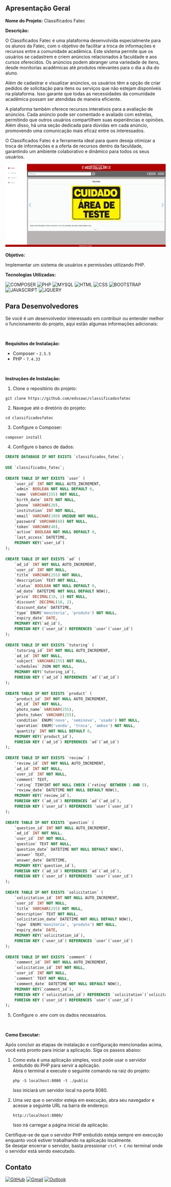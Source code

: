 ## Apresentação Geral

**Nome do Projeto:** Classificados Fatec

**Descrição:**

O Classificados Fatec é uma plataforma desenvolvida especialmente para os alunos da Fatec, com o objetivo de facilitar a troca de informações 
e recursos entre a comunidade acadêmica. Este sistema permite que os usuários se cadastrem e criem anúncios relacionados à faculdade e aos 
cursos oferecidos. Os anúncios podem abranger uma variedade de itens, desde monitorias acadêmicas até produtos relevantes para o dia a dia 
do aluno.

Além de cadastrar e visualizar anúncios, os usuários têm a opção de criar pedidos de solicitação para itens ou serviços que não estejam 
disponíveis na plataforma. Isso garante que todas as necessidades da comunidade acadêmica possam ser atendidas de maneira eficiente.

A plataforma também oferece recursos interativos para a avaliação de anúncios. Cada anúncio pode ser comentado e avaliado com estrelas, 
permitindo que outros usuários compartilhem suas experiências e opiniões. Além disso, há uma seção dedicada para dúvidas em cada anúncio, 
promovendo uma comunicação mais eficaz entre os interessados.

O Classificados Fatec é a ferramenta ideal para quem deseja otimizar a troca de informações e a oferta de recursos dentro da faculdade, 
garantindo um ambiente colaborativo e dinâmico para todos os seus usuários.

![demo](https://raw.githubusercontent.com/Edssaac/classificadosfatec/main/public/assets/img/demo.gif)

**Objetivo:**

Implementar um sistema de usuários e permissões utilizando PHP.

**Tecnologias Utilizadas:**

![COMPOSER](https://img.shields.io/badge/Composer-885630?style=for-the-badge&logo=Composer&logoColor=white)
![PHP](https://img.shields.io/badge/PHP-777BB4?style=for-the-badge&logo=php&logoColor=white)
![MYSQL](https://img.shields.io/badge/MySQL-005C84?style=for-the-badge&logo=mysql&logoColor=white)
![HTML](https://img.shields.io/badge/HTML5-E34F26?style=for-the-badge&logo=html5&logoColor=white)
![CSS](https://img.shields.io/badge/CSS3-1572B6?style=for-the-badge&logo=css3&logoColor=white)
![BOOTSTRAP](https://img.shields.io/badge/Bootstrap-563D7C?style=for-the-badge&logo=bootstrap&logoColor=white)
![JAVASCRIPT](https://img.shields.io/badge/JavaScript-323330?style=for-the-badge&logo=javascript&logoColor=F7DF1E)
![JQUERY](https://img.shields.io/badge/jQuery-0769AD?style=for-the-badge&logo=jquery&logoColor=white)

## Para Desenvolvedores

Se você é um desenvolvedor interessado em contribuir ou entender melhor o funcionamento do projeto, aqui estão algumas informações adicionais:

<br>

**Requisitos de Instalação:**
- Composer - `2.5.5`
- PHP - `7.4.33`

<br>

**Instruções de Instalação:**
1. Clone o repositório do projeto:
```
git clone https://github.com/edssaac/classificadosfatec
```

2. Navegue até o diretório do projeto:
```
cd classificadosfatec
```

3. Configure o Composer:
```
composer install
```

4. Configure o banco de dados:

```sql
CREATE DATABASE IF NOT EXISTS `classificados_fatec`;

USE `classificados_fatec`;

CREATE TABLE IF NOT EXISTS `user` (
    `user_id` INT NOT NULL AUTO_INCREMENT,
    `admin` BOOLEAN NOT NULL DEFAULT 0,
    `name` VARCHAR(255) NOT NULL,
    `birth_date` DATE NOT NULL,
    `phone` VARCHAR(20),
    `institution` INT NOT NULL,
    `email` VARCHAR(100) UNIQUE NOT NULL,
    `password` VARCHAR(60) NOT NULL,
    `token` VARCHAR(40),
    `active` BOOLEAN NOT NULL DEFAULT 0,
    `last_access` DATETIME,
    PRIMARY KEY(`user_id`)
);

CREATE TABLE IF NOT EXISTS `ad` (
    `ad_id` INT NOT NULL AUTO_INCREMENT,
    `user_id` INT NOT NULL,
    `title` VARCHAR(255) NOT NULL,
    `description` TEXT NOT NULL,
    `status` BOOLEAN NOT NULL DEFAULT 0,
    `ad_date` DATETIME NOT NULL DEFAULT NOW(),
    `price` DECIMAL(10, 2) NOT NULL,
    `discount` DECIMAL(10, 2),
    `discount_date` DATETIME,
    `type` ENUM('monitoria', 'produto') NOT NULL,
    `expiry_date` DATE,
    PRIMARY KEY(`ad_id`),
    FOREIGN KEY (`user_id`) REFERENCES `user`(`user_id`)
);

CREATE TABLE IF NOT EXISTS `tutoring` (
    `tutoring_id` INT NOT NULL AUTO_INCREMENT,
    `ad_id` INT NOT NULL,
    `subject` VARCHAR(255) NOT NULL,
    `schedules` JSON NOT NULL,
    PRIMARY KEY(`tutoring_id`),
    FOREIGN KEY (`ad_id`) REFERENCES `ad`(`ad_id`)
);

CREATE TABLE IF NOT EXISTS `product` (
    `product_id` INT NOT NULL AUTO_INCREMENT,
    `ad_id` INT NOT NULL,
    `photo_name` VARCHAR(255),
    `photo_token` VARCHAR(255),
    `condition` ENUM('novo', 'seminovo', 'usado') NOT NULL,
    `operation` ENUM('venda', 'troca', 'ambos') NOT NULL,
    `quantity` INT NOT NULL DEFAULT 0,
    PRIMARY KEY(`product_id`),
    FOREIGN KEY (`ad_id`) REFERENCES `ad`(`ad_id`)
);

CREATE TABLE IF NOT EXISTS `review` (
    `review_id` INT NOT NULL AUTO_INCREMENT,
    `ad_id` INT NOT NULL,
    `user_id` INT NOT NULL,
    `comment` TEXT,
    `rating` TINYINT NOT NULL CHECK (`rating` BETWEEN 1 AND 5),
    `review_date` DATETIME NOT NULL DEFAULT NOW(),
    PRIMARY KEY(`review_id`),
    FOREIGN KEY (`ad_id`) REFERENCES `ad`(`ad_id`),
    FOREIGN KEY (`user_id`) REFERENCES `user`(`user_id`)
);

CREATE TABLE IF NOT EXISTS `question` (
    `question_id` INT NOT NULL AUTO_INCREMENT,
    `ad_id` INT NOT NULL,
    `user_id` INT NOT NULL,
    `question` TEXT NOT NULL,
    `question_date` DATETIME NOT NULL DEFAULT NOW(),
    `answer` TEXT,
    `answer_date` DATETIME,
    PRIMARY KEY(`question_id`),
    FOREIGN KEY (`ad_id`) REFERENCES `ad`(`ad_id`),
    FOREIGN KEY (`user_id`) REFERENCES `user`(`user_id`)
);

CREATE TABLE IF NOT EXISTS `solicitation` (
    `solicitation_id` INT NOT NULL AUTO_INCREMENT,
    `user_id` INT NOT NULL,
    `title` VARCHAR(255) NOT NULL,
    `description` TEXT NOT NULL,
    `solicitation_date` DATETIME NOT NULL DEFAULT NOW(),
    `type` ENUM('monitoria', 'produto') NOT NULL,
    `expiry_date` DATE,
    PRIMARY KEY(`solicitation_id`),
    FOREIGN KEY (`user_id`) REFERENCES `user`(`user_id`)
);

CREATE TABLE IF NOT EXISTS `comment` (
    `comment_id` INT NOT NULL AUTO_INCREMENT,
    `solicitation_id` INT NOT NULL,
    `user_id` INT NOT NULL,
    `comment` TEXT NOT NULL,
    `comment_date` DATETIME NOT NULL DEFAULT NOW(),
    PRIMARY KEY(`comment_id`),
    FOREIGN KEY (`solicitation_id`) REFERENCES `solicitation`(`solicitation_id`),
    FOREIGN KEY (`user_id`) REFERENCES `user`(`user_id`)
);
```

5. Configure o .env com os dados necessários.

<br>

**Como Executar:**

Após concluir as etapas de instalação e configuração mencionadas acima, você está pronto para iniciar a aplicação. Siga os passos abaixo:

1. Como esta é uma aplicação simples, você pode usar o servidor embutido do PHP para servir a aplicação. <br>
Abra o terminal e execute o seguinte comando na raiz do projeto:
   ```
   php -S localhost:8080 -t ./public
   ```
   Isso iniciará um servidor local na porta 8080.

2. Uma vez que o servidor esteja em execução, abra seu navegador e acesse a seguinte URL na barra de endereço:
   ```
   http://localhost:8080/
   ```
   Isso irá carregar a página inicial da aplicação.

Certifique-se de que o servidor PHP embutido esteja sempre em execução enquanto você estiver trabalhando na aplicação localmente. <br>
Se desejar encerrar o servidor, basta pressionar `ctrl + C` no terminal onde o servidor está sendo executado.

## Contato

[![GitHub](https://img.shields.io/badge/GitHub-100000?style=for-the-badge&logo=github&logoColor=white)](https://github.com/edssaac)
[![Gmail](https://img.shields.io/badge/Gmail-D14836?style=for-the-badge&logo=gmail&logoColor=white)](mailto:edssaac@gmail.com)
[![Outlook](https://img.shields.io/badge/Outlook-0078D4?style=for-the-badge&logo=microsoft-outlook&logoColor=white)](mailto:edssaac@outlook.com)
